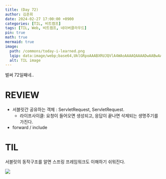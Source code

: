 ```yaml
---
title: (Day	72)
author: 김준회
date: 2024-02-27 17:00:00 +0900
categories: [TIL, 비트캠프]
tags: [TIL, Web, 비트캠프, 네이버클라우드]
pin: true
math: true
mermaid: true
image:
  path: /commons/today-i-learned.png
  lqip: data:image/webp;base64,UklGRpoAAABXRUJQVlA4WAoAAAAQAAAADwAABwAAQUxQSDIAAAARL0AmbZurmr57yyIiqE8oiG0bejIYEQTgqiDA9vqnsUSI6H+oAERp2HZ65qP/VIAWAFZQOCBCAAAA8AEAnQEqEAAIAAVAfCWkAALp8sF8rgRgAP7o9FDvMCkMde9PK7euH5M1m6VWoDXf2FkP3BqV0ZYbO6NA/VFIAAAA
  alt: TIL image
---
```

벌써 72일째네..
# REVIEW
* 서블릿간 공유하는 객체 : ServletRequest, ServletRequest. 
  * 라이프사이클: 요청이 들어오면 생성되고, 응답이 끝나면 삭제되는 생명주기를 가진다.
* forward / include

# TIL
서블릿의 동작구조를 알면 스프링 프레임워크도 이해하기 쉬워진다.

![](https://blog.kakaocdn.net/dn/dxHAlz/btqBGYZX1wa/Cdgc00ZuYf0SBxI2CtQuOk/img.jpg)

